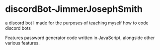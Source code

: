 # discordBot-JimmerJosephSmith
a discord bot I made for the purposes of teaching myself how to code discord bots

Features password generator code written in JavaScript, alongside other various features.
